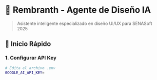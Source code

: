 # 🎨 Rembranth - Agente de Diseño IA

> Asistente inteligente especializado en diseño UI/UX para SENASoft 2025

## 🚀 Inicio Rápido

### 1. Configurar API Key
```bash
# Edita el archivo .env
GOOGLE_AI_API_KEY=